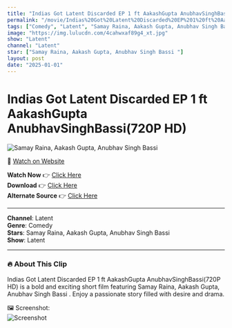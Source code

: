 ```yaml
---
title: "Indias Got Latent Discarded EP 1 ft AakashGupta AnubhavSinghBassi(720P HD)"
permalink: "/movie/Indias%20Got%20Latent%20Discarded%20EP%201%20ft%20AakashGupta%20AnubhavSinghBassi(720P%20HD)"
tags: ["Comedy", "Latent", "Samay Raina, Aakash Gupta, Anubhav Singh Bassi "]
image: "https://img.lulucdn.com/4cahwxaf89g4_xt.jpg"
show: "Latent"
channel: "Latent"
star: ["Samay Raina, Aakash Gupta, Anubhav Singh Bassi "]
layout: post
date: "2025-01-01"
---
```


# Indias Got Latent Discarded EP 1 ft AakashGupta AnubhavSinghBassi(720P HD)

![Samay Raina, Aakash Gupta, Anubhav Singh Bassi ](https://img.lulucdn.com/4cahwxaf89g4_xt.jpg)

🔗 [Watch on Website](https://adult.indianseries.site/movie/Indias%20Got%20Latent%20Discarded%20EP%201%20ft%20AakashGupta%20AnubhavSinghBassi(720P%20HD))

**Watch Now** 👉 [Click Here](https://adult.indianseries.site/movie/Indias%20Got%20Latent%20Discarded%20EP%201%20ft%20AakashGupta%20AnubhavSinghBassi(720P%20HD))  
**Download** 👉 [Click Here](https://adult.indianseries.site/movie/Indias%20Got%20Latent%20Discarded%20EP%201%20ft%20AakashGupta%20AnubhavSinghBassi(720P%20HD))  
**Alternate Source** 👉 [Click Here](https://adult.indianseries.site/movie/Indias%20Got%20Latent%20Discarded%20EP%201%20ft%20AakashGupta%20AnubhavSinghBassi(720P%20HD))

---

**Channel**: Latent  
**Genre**: Comedy  
**Stars**: Samay Raina, Aakash Gupta, Anubhav Singh Bassi   
**Show**: Latent

---

### 🔥 About This Clip

Indias Got Latent Discarded EP 1 ft AakashGupta AnubhavSinghBassi(720P HD) is a bold and exciting short film featuring Samay Raina, Aakash Gupta, Anubhav Singh Bassi . Enjoy a passionate story filled with desire and drama.
 
🖼️ Screenshot:  
![Screenshot](https://img.lulucdn.com/4cahwxaf89g4_xt.jpg)
